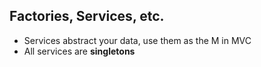 ## Factories, Services, etc.

- Services abstract your data, use them as the M in MVC
- All services are **singletons**
